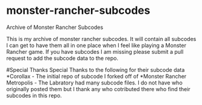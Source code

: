 # monster-rancher-subcodes
Archive of Monster Rancher Subcodes

This is my archive of monster rancher subcodes. It will contain all subcodes I can get to have them all in one place when I feel like playing a Monster Rancher game.
If you have subcodes I am missing please submit a pull request to add the subcode data to the repo.

#Special Thanks
Special Thanks to the following for their subcode data
*Corollax - The initial repo of subcode I forked off of
*Monster Rancher Metropolis - The Labratory had many subcode files. I do not have who originally posted them but I thank any who cotributed there who find their subcodes in this repo.
